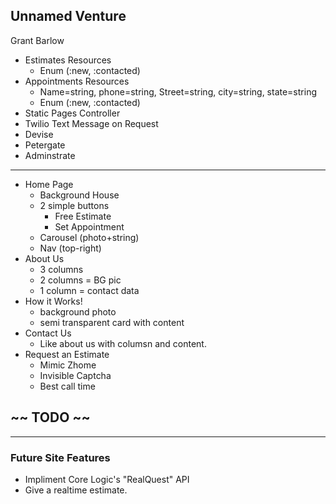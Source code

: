 ## Unnamed Venture
Grant Barlow

- Estimates Resources
  - Enum (:new, :contacted)
- Appointments Resources 
  - Name=string, phone=string, Street=string, city=string, state=string
  - Enum (:new, :contacted)
- Static Pages Controller
- Twilio Text Message on Request
- Devise
- Petergate
- Adminstrate

<hr>

- Home Page
  - Background House
  - 2 simple buttons
    - Free Estimate
    - Set Appointment
  - Carousel (photo+string)
  - Nav (top-right)
- About Us
  - 3 columns
  - 2 columns = BG pic
  - 1 column = contact data
- How it Works!
  - background photo
  - semi transparent card with content
- Contact Us
  - Like about us with columsn and content.
- Request an Estimate
  - Mimic Zhome
  - Invisible Captcha
  - Best call time


## ~~ TODO ~~






<hr>


### Future Site Features
- Impliment Core Logic's "RealQuest" API
- Give a realtime estimate.